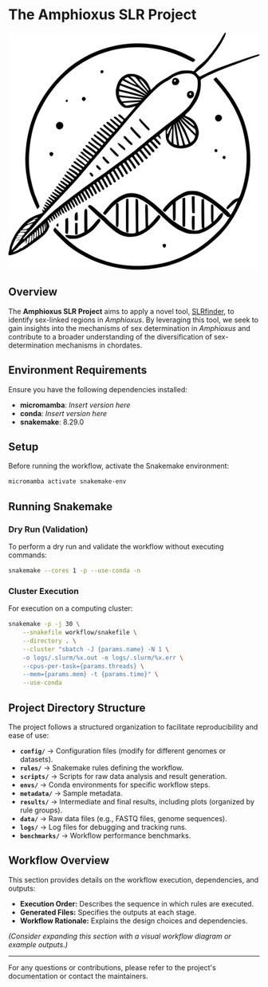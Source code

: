 # The Amphioxus SLR Project

![Project Logo](ressources/amphioxus_logo.png)

## Overview

The **Amphioxus SLR Project** aims to apply a novel tool, [SLRfinder](https://github.com/xuelingyi/SLRfinder), to identify sex-linked regions in *Amphioxus*. By leveraging this tool, we seek to gain insights into the mechanisms of sex determination in *Amphioxus* and contribute to a broader understanding of the diversification of sex-determination mechanisms in chordates.

## Environment Requirements

Ensure you have the following dependencies installed:

- **micromamba**: *Insert version here*
- **conda**: *Insert version here*
- **snakemake**: 8.29.0

## Setup

Before running the workflow, activate the Snakemake environment:

```sh
micromamba activate snakemake-env
```

## Running Snakemake

### Dry Run (Validation)

To perform a dry run and validate the workflow without executing commands:

```sh
snakemake --cores 1 -p --use-conda -n
```

### Cluster Execution

For execution on a computing cluster:

```sh
snakemake -p -j 30 \
    --snakefile workflow/snakefile \
    --directory . \
    --cluster "sbatch -J {params.name} -N 1 \
    -o logs/.slurm/%x.out -e logs/.slurm/%x.err \
    --cpus-per-task={params.threads} \
    --mem={params.mem} -t {params.time}" \
    --use-conda
```

## Project Directory Structure

The project follows a structured organization to facilitate reproducibility and ease of use:

- **`config/`**  → Configuration files (modify for different genomes or datasets).
- **`rules/`**  → Snakemake rules defining the workflow.
- **`scripts/`**  → Scripts for raw data analysis and result generation.
- **`envs/`**  → Conda environments for specific workflow steps.
- **`metadata/`**  → Sample metadata.
- **`results/`**  → Intermediate and final results, including plots (organized by rule groups).
- **`data/`**  → Raw data files (e.g., FASTQ files, genome sequences).
- **`logs/`**  → Log files for debugging and tracking runs.
- **`benchmarks/`**  → Workflow performance benchmarks.

## Workflow Overview

This section provides details on the workflow execution, dependencies, and outputs:

- **Execution Order:** Describes the sequence in which rules are executed.
- **Generated Files:** Specifies the outputs at each stage.
- **Workflow Rationale:** Explains the design choices and dependencies.

_(Consider expanding this section with a visual workflow diagram or example outputs.)_

---

For any questions or contributions, please refer to the project's documentation or contact the maintainers.
